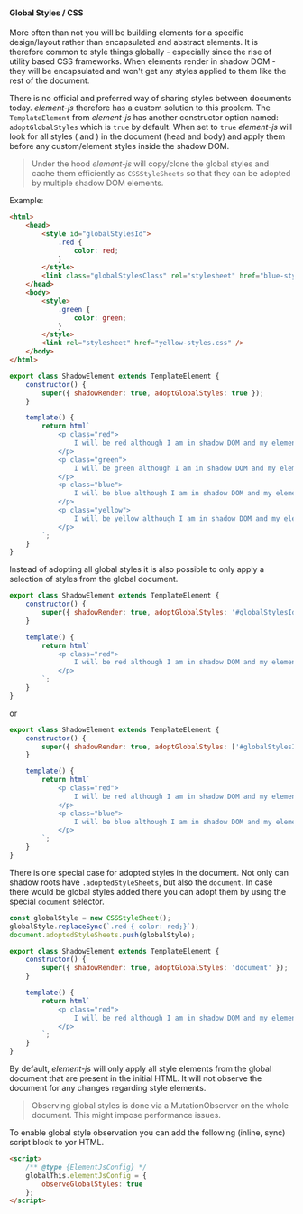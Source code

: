 #### Global Styles / CSS

More often than not you will be building elements for a specific design/layout rather than encapsulated and abstract elements. It is therefore common to style things globally - especially since the rise of utility based CSS frameworks. When elements render in shadow DOM - they will be encapsulated and won't get any styles applied to them like the rest of the document.

There is no official and preferred way of sharing styles between documents today. _element-js_ therefore has a custom solution to this problem. The `TemplateElement` from _element-js_ has another constructor option named: `adoptGlobalStyles` which is `true` by default. When set to `true` _element-js_ will look for all styles (<style></style> and <link rel="stylesheet" />) in the document (head and body) and apply them before any custom/element styles inside the shadow DOM.

> Under the hood _element-js_ will copy/clone the global styles and cache them efficiently as `CSSStyleSheets` so that they can be adopted by multiple shadow DOM elements.

Example:

```html
<html>
    <head>
        <style id="globalStylesId">
            .red {
                color: red;
            }
        </style>
        <link class="globalStylesClass" rel="stylesheet" href="blue-styles.css" />
    </head>
    <body>
        <style>
            .green {
                color: green;
            }
        </style>
        <link rel="stylesheet" href="yellow-styles.css" />
    </body>
</html>
```

```javascript
export class ShadowElement extends TemplateElement {
    constructor() {
        super({ shadowRender: true, adoptGlobalStyles: true });
    }

    template() {
        return html`
            <p class="red">
                I will be red although I am in shadow DOM and my element did not provide any CSS itself :)
            </p>
            <p class="green">
                I will be green although I am in shadow DOM and my element did not provide any CSS itself :)
            </p>
            <p class="blue">
                I will be blue although I am in shadow DOM and my element did not provide any CSS itself :)
            </p>
            <p class="yellow">
                I will be yellow although I am in shadow DOM and my element did not provide any CSS itself :)
            </p>
        `;
    }
}
```

Instead of adopting all global styles it is also possible to only apply a selection of styles from the global document.

```javascript
export class ShadowElement extends TemplateElement {
    constructor() {
        super({ shadowRender: true, adoptGlobalStyles: '#globalStylesId' });
    }

    template() {
        return html`
            <p class="red">
                I will be red although I am in shadow DOM and my element did not provide any CSS itself :)
            </p>
        `;
    }
}
```

or

```javascript
export class ShadowElement extends TemplateElement {
    constructor() {
        super({ shadowRender: true, adoptGlobalStyles: ['#globalStylesId', '.globalStylesClass'] });
    }

    template() {
        return html`
            <p class="red">
                I will be red although I am in shadow DOM and my element did not provide any CSS itself :)
            </p>
            <p class="blue">
                I will be blue although I am in shadow DOM and my element did not provide any CSS itself :)
            </p>
        `;
    }
}
```

There is one special case for adopted styles in the document. Not only can shadow roots have `.adoptedStyleSheets`, but also the `document`. In case there would be global styles added there you can adopt them by using the special `document` selector.

```javascript
const globalStyle = new CSSStyleSheet();
globalStyle.replaceSync(`.red { color: red;}`);
document.adoptedStyleSheets.push(globalStyle);

export class ShadowElement extends TemplateElement {
    constructor() {
        super({ shadowRender: true, adoptGlobalStyles: 'document' });
    }

    template() {
        return html`
            <p class="red">
                I will be red although I am in shadow DOM and my element did not provide any CSS itself :)
            </p>
        `;
    }
}
```

By default, _element-js_ will only apply all style elements from the global document that are present in the initial HTML. It will not observe the document for any changes regarding style elements.

> Observing global styles is done via a MutationObserver on the whole document. This might impose performance issues.

To enable global style observation you can add the following (inline, sync) script block to yor HTML.

```html
<script>
    /** @type {ElementJsConfig} */
    globalThis.elementJsConfig = {
        observeGlobalStyles: true
    };
</script>
```
